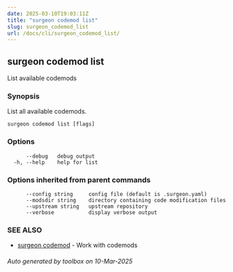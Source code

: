 ```yaml
---
date: 2025-03-10T19:03:11Z
title: "surgeon codemod list"
slug: surgeon_codemod_list
url: /docs/cli/surgeon_codemod_list/
---
```

## surgeon codemod list

List available codemods

### Synopsis

List all available codemods.

```
surgeon codemod list [flags]
```

### Options

```
      --debug   debug output
  -h, --help    help for list
```

### Options inherited from parent commands

```
      --config string     config file (default is .surgeon.yaml)
      --modsdir string    directory containing code modification files
      --upstream string   upstream repository
      --verbose           display verbose output
```

### SEE ALSO

* [surgeon codemod](/surgeon/docs/cli/surgeon_codemod/)	 - Work with codemods

###### Auto generated by toolbox on 10-Mar-2025
